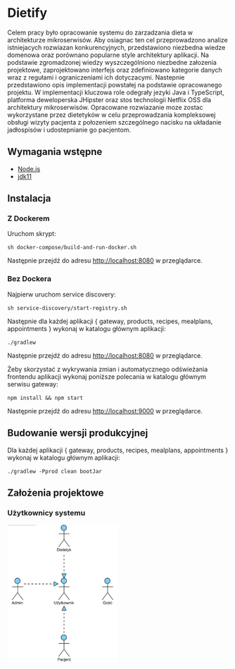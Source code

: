 # Dietify
Celem pracy było opracowanie systemu do zarzadzania dieta w architekturze
mikroserwisów. Aby osiagnac ten cel przeprowadzono analize istniejacych rozwiazan
konkurencyjnych, przedstawiono niezbedna wiedze domenowa oraz porównano popularne
style architektury aplikacji. Na podstawie zgromadzonej wiedzy wyszczególniono niezbedne
załozenia projektowe, zaprojektowano interfejs oraz zdefiniowano kategorie danych wraz
z regułami i ograniczeniami ich dotyczacymi. Nastepnie przedstawiono opis implementacji
powstałej na podstawie opracowanego projektu. W implementacji kluczowa role odegrały
jezyki Java i TypeScript, platforma deweloperska JHipster oraz stos technologii Netflix
OSS dla architektury mikroserwisów. Opracowane rozwiazanie moze zostac wykorzystane
przez dietetyków w celu przeprowadzania kompleksowej obsługi wizyty pacjenta z połozeniem
szczególnego nacisku na układanie jadłospisów i udostepnianie go pacjentom.

## Wymagania wstępne

-   [Node.js][]
-   [jdk11][]

## Instalacja
### Z Dockerem
Uruchom skrypt: 
    
    sh docker-compose/build-and-run-docker.sh
    
Następnie przejdź do adresu [http://localhost:8080](http://localhost:8080) w przeglądarce.

### Bez Dockera
Najpierw uruchom service discovery: 

    sh service-discovery/start-registry.sh
    
Następnie dla każdej aplikacji { gateway, products, recipes, mealplans, appointments } wykonaj w katalogu głównym aplikacji: 
    
    ./gradlew 

Następnie przejdź do adresu [http://localhost:8080](http://localhost:8080) w przeglądarce.

Żeby skorzystać z wykrywania zmian i automatycznego odświeżania frontendu aplikacji wykonaj poniższe polecania w katalogu głównym serwisu gateway:
    
    npm install && npm start

Następnie przejdź do adresu [http://localhost:9000](http://localhost:9000) w przeglądarce.

## Budowanie wersji produkcyjnej
Dla każdej aplikacji { gateway, products, recipes, mealplans, appointments } wykonaj w katalogu głównym aplikacji:
    
    ./gradlew -Pprod clean bootJar
    
## Założenia projektowe
### Użytkownicy systemu
<img alt="Użytkownicy" src="documentation/uml/use_case_diagrams/users.png" width="250"/>

[node.js]: https://nodejs.org/
[jdk11]: https://openjdk.java.net/projects/jdk/11/
